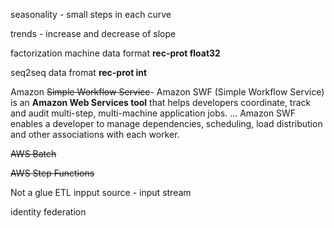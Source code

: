 seasonality - small steps in each curve

trends - increase and decrease of slope

factorization machine data format **rec-prot float32**

seq2seq data fromat **rec-prot int**

Amazon ~~Simple Workflow Service~~- Amazon SWF (Simple Workflow Service) is an **Amazon Web Services tool** that helps developers coordinate, track and audit multi-step, multi-machine application jobs. ... Amazon SWF enables a developer to manage dependencies, scheduling, load distribution and other associations with each worker.

~~AWS Batch~~

~~AWS Step Functions~~

Not a glue ETL inpput source - input stream

identity federation
